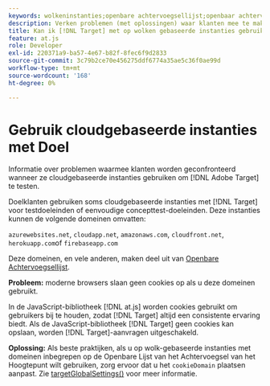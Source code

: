 ```yaml
---
keywords: wolkeninstanties;openbare achtervoegsellijst;openbaar achtervoegsel;cookie;cookie van eerste partij;cookie van eerste partij;azurewebsites.net;cloudapp.net;amazonaws.com;cloudfront.net;herokuapp.com;firebaseapp.com;targetGlobalSettings;cookieDomain
description: Verken problemen (met oplossingen) waar klanten mee te maken krijgen wanneer ze cloudgebaseerde instanties gebruiken om Adobe [!DNL Target] of voor concepttest-doeleinden te testen.
title: Kan ik [!DNL Target] met op wolken gebaseerde instanties gebruiken?
feature: at.js
role: Developer
exl-id: 220371a9-ba57-4e67-b82f-8fec6f9d2833
source-git-commit: 3c79b2ce70e456275ddf6774a35ae5c36f0ae99d
workflow-type: tm+mt
source-wordcount: '168'
ht-degree: 0%

---
```


# Gebruik cloudgebaseerde instanties met Doel

Informatie over problemen waarmee klanten worden geconfronteerd wanneer ze cloudgebaseerde instanties gebruiken om [!DNL Adobe Target] te testen.

Doelklanten gebruiken soms cloudgebaseerde instanties met [!DNL Target] voor testdoeleinden of eenvoudige concepttest-doeleinden. Deze instanties kunnen de volgende domeinen omvatten:

`azurewebsites.net`,  `cloudapp.net`,  `amazonaws.com`,  `cloudfront.net`,  `herokuapp.com`of  `firebaseapp.com`

Deze domeinen, en vele anderen, maken deel uit van [Openbare Achtervoegsellijst](https://publicsuffix.org/list/public_suffix_list.dat).

**Probleem:** moderne browsers slaan geen cookies op als u deze domeinen gebruikt.

In de JavaScript-bibliotheek [!DNL at.js] worden cookies gebruikt om gebruikers bij te houden, zodat [!DNL Target] altijd een consistente ervaring biedt. Als de JavaScript-bibliotheek [!DNL Target] geen cookies kan opslaan, worden [!DNL Target]-aanvragen uitgeschakeld.

**Oplossing:** Als beste praktijken, als u op wolk-gebaseerde instanties met domeinen inbegrepen op de Openbare Lijst van het Achtervoegsel van het Hoogtepunt wilt gebruiken, zorg ervoor dat u het  `cookieDomain` plaatsen aanpast. Zie [targetGlobalSettings()](/help/c-implementing-target/c-implementing-target-for-client-side-web/targetgobalsettings.md) voor meer informatie.

